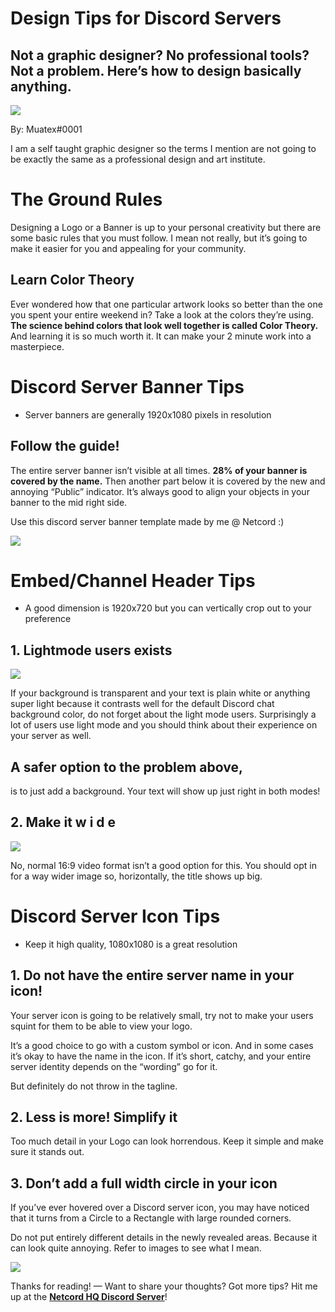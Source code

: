 Design Tips for Discord Servers
===============================

Not a graphic designer? No professional tools? Not a problem. Here’s how to design basically anything.
------------------------------------------------------------------------------------------------------

![](https://miro.medium.com/max/1400/1*c2GaoqfBwugvSUpbXOywlA.png)

By: Muatex#0001

I am a self taught graphic designer so the terms I mention are not going to be exactly the same as a professional design and art institute.

The Ground Rules
================

Designing a Logo or a Banner is up to your personal creativity but there are some basic rules that you must follow. I mean not really, but it’s going to make it easier for you and appealing for your community.

Learn Color Theory
------------------

Ever wondered how that one particular artwork looks so better than the one you spent your entire weekend in? Take a look at the colors they’re using. **The science behind colors that look well together is called Color Theory.** And learning it is so much worth it. It can make your 2 minute work into a masterpiece.

Discord Server Banner Tips
==========================

*   Server banners are generally 1920x1080 pixels in resolution

Follow the guide!
-----------------

The entire server banner isn’t visible at all times. **28% of your banner is covered by the name.** Then another part below it is covered by the new and annoying “Public” indicator. It’s always good to align your objects in your banner to the mid right side.

Use this discord server banner template made by me @ Netcord :)

![](https://miro.medium.com/max/1400/1*s62nc8PzZV5F4Ku_wbUoAg.png)

Embed/Channel Header Tips
=========================

*   A good dimension is 1920x720 but you can vertically crop out to your preference

1\. Lightmode users exists
--------------------------

![](https://miro.medium.com/max/1400/1*Yb1CuaQcJV2nKdXbcEXnzw.png)

If your background is transparent and your text is plain white or anything super light because it contrasts well for the default Discord chat background color, do not forget about the light mode users. Surprisingly a lot of users use light mode and you should think about their experience on your server as well.

A safer option to the problem above,
------------------------------------

is to just add a background. Your text will show up just right in both modes!

2\. Make it w i d e
-------------------

![](https://miro.medium.com/max/1400/1*jNOq7ZYAIuB6YKkqw3ilWQ.png)

No, normal 16:9 video format isn’t a good option for this. You should opt in for a way wider image so, horizontally, the title shows up big.

Discord Server Icon Tips
========================

*   Keep it high quality, 1080x1080 is a great resolution

**1\. Do not have the entire server name in your icon!**
--------------------------------------------------------

Your server icon is going to be relatively small, try not to make your users squint for them to be able to view your logo.

It’s a good choice to go with a custom symbol or icon. And in some cases it’s okay to have the name in the icon. If it’s short, catchy, and your entire server identity depends on the “wording” go for it.

But definitely do not throw in the tagline.

2\. Less is more! Simplify it
-----------------------------

Too much detail in your Logo can look horrendous. Keep it simple and make sure it stands out.

3\. Don’t add a full width circle in your icon
----------------------------------------------

If you’ve ever hovered over a Discord server icon, you may have noticed that it turns from a Circle to a Rectangle with large rounded corners.

Do not put entirely different details in the newly revealed areas. Because it can look quite annoying. Refer to images to see what I mean.

![](https://miro.medium.com/max/1400/1*xvzkH7t76tWvSakvCuitYQ.png)

Thanks for reading! — Want to share your thoughts? Got more tips? Hit me up at the [**Netcord HQ Discord Server**](https://discord.gg/BtYjcmgCg5)!
